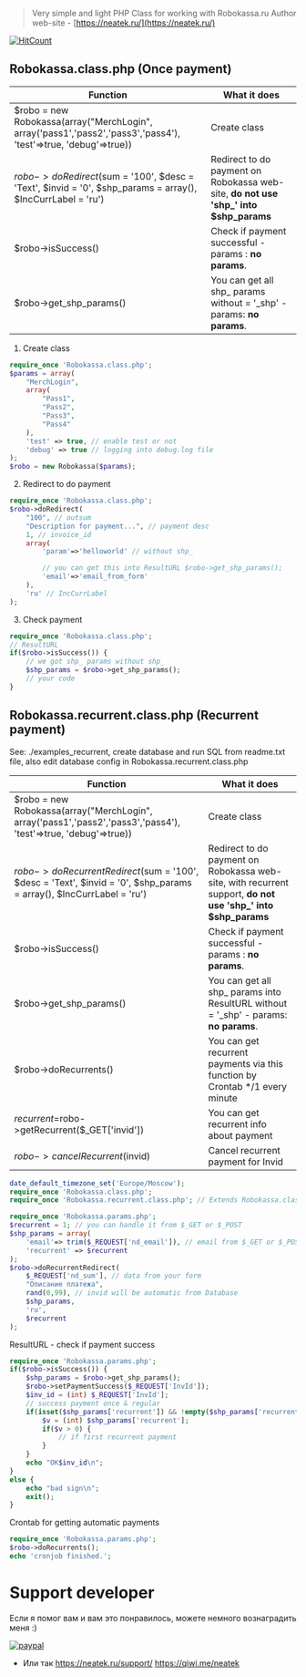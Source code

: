 > Very simple and light PHP Class for working with Robokassa.ru 
> Author web-site - [https://neatek.ru/](https://neatek.ru/)

[![HitCount](http://hits.dwyl.io/neatek/Robokassa-PHP-Class.svg)](http://hits.dwyl.io/neatek/Robokassa-PHP-Class)

## Robokassa.class.php (Once payment)

Function | What it does
------------ | -------------
$robo = new Robokassa(array("MerchLogin", array('pass1','pass2','pass3','pass4'), 'test'=>true, 'debug'=>true)) | Create class
$robo->doRedirect($sum = '100', $desc = 'Text', $invid = '0', $shp_params = array(), $IncCurrLabel = 'ru') | Redirect to do payment on Robokassa web-site,    **do not use 'shp_' into $shp_params**
$robo->isSuccess() | Check if payment successful - params : __no params__.
$robo->get_shp_params() | You can get all shp_ params without = '_shp' - params: __no params__.

1) Create class
```php
require_once 'Robokassa.class.php';
$params = array(
	"MerchLogin",
	array(
		"Pass1", 
		"Pass2", 
		"Pass3", 
		"Pass4"
	), 
	'test' => true, // enable test or not
	'debug' => true // logging into debug.log file
);
$robo = new Robokassa($params);
```
2) Redirect to do payment
```php
require_once 'Robokassa.class.php';
$robo->doRedirect(
	"100", // outsum
	"Description for payment...", // payment desc
	1, // invoice_id
	array(
		'param'=>'helloworld' // without shp_

		// you can get this into ResultURL $robo->get_shp_params();
		'email'=>'email_from_form' 
	), 
	'ru' // IncCurrLabel
);
```
3) Check payment
```php
require_once 'Robokassa.class.php';
// ResultURL
if($robo->isSuccess()) {
	// we got shp_ params without shp_
	$shp_params = $robo->get_shp_params();
	// your code
}
```

## Robokassa.recurrent.class.php (Recurrent payment)

See: ./examples_recurrent, create database and run SQL from readme.txt file, also edit database config in Robokassa.recurrent.class.php

Function | What it does
------------ | -------------
$robo = new Robokassa(array("MerchLogin", array('pass1','pass2','pass3','pass4'), 'test'=>true, 'debug'=>true)) | Create class
$robo->doRecurrentRedirect($sum = '100', $desc = 'Text', $invid = '0', $shp_params = array(), $IncCurrLabel = 'ru') | Redirect to do payment on Robokassa web-site, with recurrent support,    **do not use 'shp_' into $shp_params**
$robo->isSuccess() | Check if payment successful - params : __no params__.
$robo->get_shp_params() | You can get all shp_ params into ResultURL without = '_shp' - params: __no params__.
$robo->doRecurrents() | You can get recurrent payments via this function by Crontab */1 every minute
$recurrent=$robo->getRecurrent($_GET['invid']) | You can get recurrent info about payment
$robo->cancelRecurrent($invid) | Cancel recurrent payment for Invid

```php
date_default_timezone_set('Europe/Moscow');
require_once 'Robokassa.class.php';
require_once 'Robokassa.recurrent.class.php'; // Extends Robokassa.class.php
```

```php
require_once 'Robokassa.params.php';
$recurrent = 1; // you can handle it from $_GET or $_POST
$shp_params = array(
	'email'=> trim($_REQUEST['nd_email']), // email from $_GET or $_POST
	'recurrent' => $recurrent
);
$robo->doRecurrentRedirect(
	$_REQUEST['nd_sum'], // data from your form
	"Описание платежа", 
	rand(0,99), // invid will be automatic from Database
	$shp_params,
	'ru',
	$recurrent
);
```

ResultURL - check if payment success

```php
require_once 'Robokassa.params.php';
if($robo->isSuccess()) {
	$shp_params = $robo->get_shp_params();
	$robo->setPaymentSuccess($_REQUEST['InvId']);
	$inv_id = (int) $_REQUEST['InvId'];
	// success payment once & regular
	if(isset($shp_params['recurrent']) && !empty($shp_params['recurrent'])) {
		$v = (int) $shp_params['recurrent'];
		if($v > 0) {
			// if first recurrent payment
		}
	}
	echo "OK$inv_id\n";
}
else {
	echo "bad sign\n";
	exit();
}
```

Crontab for getting automatic payments

```php
require_once 'Robokassa.params.php';
$robo->doRecurrents();
echo 'cronjob finished.';
```

# Support developer
Если я помог вам и вам это понравилось, можете немного вознаградить меня :)

[![paypal](https://www.paypalobjects.com/en_US/i/btn/btn_donateCC_LG.gif)](https://www.paypal.me/neatek/3)

* Или так https://neatek.ru/support/ https://qiwi.me/neatek
